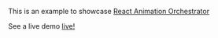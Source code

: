 This is an example to showcase <a href="http://www.github.com/ekolabs/react-animation-orchestrator">React Animation Orchestrator</a>

See a live demo [live!](https://codesandbox.io/s/github/ekolabs/react-fancy-multi-select)